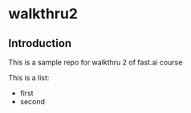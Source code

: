 # walkthru2

## Introduction


This is a sample repo for walkthru 2 of fast.ai course

This is a list:

- first
- second
